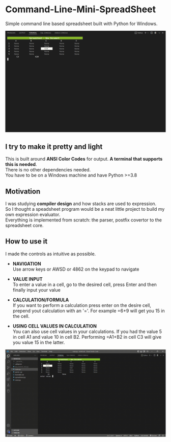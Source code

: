 # Command-Line-Mini-SpreadSheet
Simple command line based spreadsheet built with Python for Windows. 

<img src="screenshots/first.png">

## I try to make it pretty and light
This is built around **ANSI Color Codes** for output. **A terminal that supports this is needed**.<br/>
There is no other dependencies needed.<br/>
You have to be on a Windows machine and have Python >=3.8

## Motivation
I was studying **compiler design** and how stacks are used to expression.<br/>
So I thought a speadsheet program would be a neat little project to build my own expression evaluator.<br/>
Everything is implemented from scratch: the parser, postfix covertor to the spreadsheet core.

## How to use it   
I made the controls as intuitive as possible.

- **NAVIGATION**
  <br/>Use arrow keys or AWSD or 4862 on the keypad to navigate

- **VALUE INPUT**
<br/>To enter a value in a cell, go to the desired cell, press Enter and then finally input your value

- **CALCULATION/FORMULA**
<br/>If you want to perform a calculation press enter on the desire cell, prepend yout calculation with an '='. For example =6+9 will get you 15 in the cell.

- **USING CELL VALUES IN CALCULATION**
<br/>You can also use cell values in your calculations. If you had the value 5 in cell A1 and 
value 10 in cell B2. Performing =A1+B2 in cell C3 will give you value 15 in the latter.

<img src="screenshots/animation.gif">


